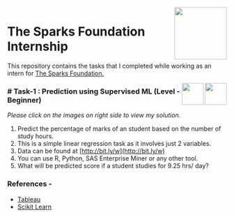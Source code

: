<img align = right height = 120 width = 120 src = https://www.thesparksfoundationsingapore.org/images/logo_small.png>

#  The Sparks Foundation Internship


This repository contains the tasks that I completed while working as an intern for [The Sparks Foundation.](https://www.thesparksfoundationsingapore.org/)


[<img align = right height = 50 width = 50 src = https://cdn4.iconfinder.com/data/icons/ionicons/512/icon-social-youtube-outline-256.png>](https://youtu.be/ePDA-9p19fw)
[<img align = right height = 50 width = 50 src = https://cdn1.iconfinder.com/data/icons/business-startup-14/60/Development-512.png>](https://github.com/kritika-srivastava/The-Sparks-Foundation-Tasks/blob/master/Task-1_Linear_Regression.ipynb)


### # Task-1 : Prediction using Supervised ML (Level - Beginner)
_Please click on the images on right side to view my solution._

1. Predict the percentage of marks of an student based on the number of study hours.
1. This is a simple linear regression task as it involves just 2 variables.
1. Data can be found at [http://bit.ly/w](http://bit.ly/w)
1. You can use R, Python, SAS Enterprise Miner or any other tool.
1. What will be predicted score if a student studies for 9.25 hrs/ day?

 ### References -
 - [Tableau](https://help.tableau.com/v2018.3/offline/en-us/tableau_desktop.pdf) 
 - [Scikit Learn](https://scikit-learn.org/stable/)
 







